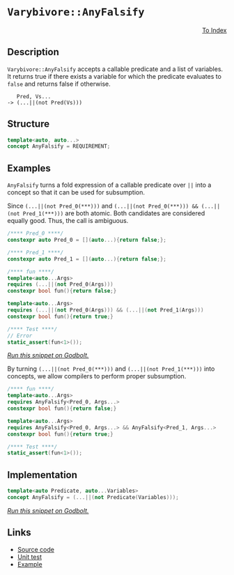 <!-- Copyright 2024 Feng Mofan
SPDX-License-Identifier: Apache-2.0 -->

# `Varybivore::AnyFalsify`

<p style='text-align: right;'><a href="../../concepts.md#varybivore-any-falsify">To Index</a></p>

## Description

`Varybivore::AnyFalsify` accepts a callable predicate and a list of variables.
It returns true if there exists a variable for which the predicate evaluates to `false` and returns false if otherwise.

<pre><code>   Pred, Vs...
-> (...||(not Pred(Vs)))</code></pre>

## Structure

```C++
template<auto, auto...>
concept AnyFalsify = REQUIREMENT;
```

## Examples

`AnyFalsify` turns a fold expression of a callable predicate over `||` into a concept so that it can be used for subsumption.

Since `(...||(not Pred_0(***)))` and `(...||(not Pred_0(***))) && (...||(not Pred_1(***)))` are both atomic.
Both candidates are considered equally good.
Thus, the call is ambiguous.

```C++
/**** Pred_0 ****/
constexpr auto Pred_0 = [](auto...){return false;};

/**** Pred_1 ****/
constexpr auto Pred_1 = [](auto...){return false;};

/**** fun ****/
template<auto...Args>
requires (...||(not Pred_0(Args)))
constexpr bool fun(){return false;}

template<auto...Args>
requires (...||(not Pred_0(Args))) && (...||(not Pred_1(Args)))
constexpr bool fun(){return true;}

/**** Test ****/
// Error
static_assert(fun<1>());
```

[*Run this snippet on Godbolt.*](https://godbolt.org/#z:OYLghAFBqd5QCxAYwPYBMCmBRdBLAF1QCcAaPECAMzwBtMA7AQwFtMQByARg9KtQYEAysib0QXACx8BBAKoBnTAAUAHpwAMvAFYTStJg1DIApACYAQuYukl9ZATwDKjdAGFUtAK4sGIMwCspK4AMngMmAByPgBGmMQSABykAA6oCoRODB7evv5BaRmOAmER0SxxCVzJdpgOWUIETMQEOT5%2BgbaY9sUMjc0EpVGx8Um2TS1teZ0KE4PhwxWj1QCUtqhexMjsHAD0AFSH%2BwDUysSY6AD6GsdH%2B7smGgCCaAyzmKopxMdMXkSn5yuNxMAGYACLHEwBKwBMEQX5EAB0yJWJgA7BZzgRNgxjlQxEpQVY0WCiY8nuSDkcARdLlxbkcHs9Xu9Pt8EagaVd6aCIVCYXCOcjEaiMVicXiCZgySSyc9KXc8V5cXcmU8CJgWCkDBrQW4hcinsRgApQdhyecAI5ePDnBTHCDC9FuZ0QBioAhc64QI0mlb%2B8ksjVs44xVCeJUMCCizGYbHEXH42iEkHE0ny54arU66Ug/V/VDC32mkHm55Wm12h1OtEu2tuj1ejQ%2B40Kf0rSFmABs5i71eRztd7s9Z1pXBbfoDzIErK%2BofDtEj0fRsfjuIIxC8ubT5IV1IAKphZgzDmrdrtjthiMQSOTZkxHMhLkwFEoWtRlXquGbo6jUxw1loTgAl4PwOC0UhUE4F1LGsY4FA2LZME7EEeFIAhNAAtYAGsQACLtEUSLspACNEu0kABOEEyLMEF9E4SReBYCQNA0UgwIgqCOF4BQQDYjDwIA0g4FgGBEBADYCBSP5yEoNAtToeJIlYHZVCIgBacjjmAZBkGOKRETMXgLkIEg8HQPR%2BEEEQxHYKQZEERQVHUQTSF0LhSAAd2IJgUk4HhAOA0DMMgzgAHk/mkz1UCoY41K7TTJG03T9MkQyHQ8BT6G%2BcxUJWXgBK0NYICQeSUkUsgKAgMqKpAYApDMPg6A1YheIgGIQpicJmgAT383guuYYgerCmJtDqAS0PkthBDChhaD61ysBiLxgH1Whk360gsBYQxgHEJbbQmvAADcjxCj46j%2BHY0PCDUgNc2g8BiHzho8LAQo3PBmO4XgzuIMMlDBTU9qeoxMLWKgDBNAA1PBME8sKUkYLarOEURxHstGnLUEL3P0PaUGsax9Ge3jIDWVAUl6XiOHU2Z0F5UxYMsMxOP%2B4hzPOimuh6LIXAYdxPHaPRQgWcpKj0QpMgEKY/A86XeiGCXll546BH6SZhbyDzanqDW5mVkYqnGAY5b0e8WiNpYqjWBDNm2CRAo4ED2JCri4o0rSdL0gyzAdXBTJy2iuHy9CIbWBBMCYLAEmjUhcMkEFESotFJA0SQzEkLtWPwij6I4RjSGYkEzEREEuzRRIQUSAIAi4aiKOSDjeC4ni%2BPDwTirEkqJMimSqpq7LlLYTh4sS45kAMIx9IoxEuERCCTKITmLI8tGbMx6RsaUXHXN0RrvN8/rnddlvQo4CKpL%2BY4Ys9hKtKnvbZ/nxeMtQLL4hQsww8KoTe6HvEWS1UP7lWyigae9UKJcDYjQWgLU2odVcoNXqW0UHDVGuNBwW1pqMAIHNBaIVlqrXWptX620QZGAOhBfA5x6hnVpkvVQV0NRbTut0EKT0Xq9XejsCCX0fpoX%2BoDTAwNdpUPCKALufBoYKDhgjJGKNyEbwxnZbesgcYuQggfAm4NmZWEsKTGI5N45UxppwemBBGbgn0dYNmrcOZcxMXbbo6s/AQFcObDyYsyjGylukGW2Rtby1SAEpW4s/G61cfrPocwvFqxiZreYvibYWzicEtJAxraS1DusB2dlT7BVch7cej9IEvwXjcCAgcV4oVDgVCOpAo4x1GPHXCMC2IPSLiXAIiJKIBAomYQZ3ZEgN3Im7YpnB278QhsJHuSBJJRWAYA4gI8djNBYFpFgCgTp6ROlwOeOZZjGXwCvcyllZCbzUQ5eQu8tE6BAHRI%2BflfqFImZxcK/doqxVUFsnZeyDmIiOZ6CAmUwFf1yiCX%2BsyAGgIqssuF4DdkpBSJcfZFFLjAsuL87ezV4iIM6t1YaaCiUjTGhNHBH8Zr4PmotGhmAVprTEGQtCO1QZ8N4LQ46DCLrMOQNdNhggOGPWeq9HqvDPqc0EX9eIIixGg0kbMqGTBYbw0RsjMCaEVG2QkOoxydy8aPN0cYYmhiuHOMgtTLItNdgMyJizCw9jIKOKwBavWvQBZC1yCEnxiwcmhKKFkeJissjZNVu6ho6TvUW2ib0JJYaTaW1aBk3WhsImpNyfbJCTsC5n3dpwOKfzdnHHRUCh8R4QU1JIHU6FXdI7R1jpQZ23THllzGbRMwnbqgaC7AM95rcpm2A7n/f0CcQBJ3njXAImcQQBB7bRMiBcQRFI%2BdxTuRVnZGX7RfBpdbSD/QyM4SQQA)

By turning `(...||(not Pred_0(***)))` and `(...||(not Pred_1(***)))` into concepts, we allow compilers to perform proper subsumption.

```C++
/**** fun ****/
template<auto...Args>
requires AnyFalsify<Pred_0, Args...>
constexpr bool fun(){return false;}

template<auto...Args>
requires AnyFalsify<Pred_0, Args...> && AnyFalsify<Pred_1, Args...>
constexpr bool fun(){return true;}

/**** Test ****/
static_assert(fun<1>());
```

## Implementation

```C++
template<auto Predicate, auto...Variables>
concept AnyFalsify = (...||(not Predicate(Variables)));
```

[*Run this snippet on Godbolt.*](https://godbolt.org/#z:OYLghAFBqd5QCxAYwPYBMCmBRdBLAF1QCcAaPECAMzwBtMA7AQwFtMQByARg9KtQYEAysib0QXACx8BBAKoBnTAAUAHpwAMvAFYTStJg1DIApACYAQuYukl9ZATwDKjdAGFUtAK4sGIMwCspK4AMngMmAByPgBGmMT%2BABykAA6oCoRODB7evv5BaRmOAmER0SxxCWbJdpgOWUIETMQEOT5%2BgbaY9sUMjc0EpVGx8Um2TS1teZ0KE4PhwxWj1QCUtqhexMjsHAD0AFSHR8cnp0e7JhoAggdHANQAkiwp9GyCTL13xxfXt2f/Zx%2BV0uVwImGeBjBJgAzG4mF4iHdlMRMPhRGDSHd4UQAHR4gBqzTwTBi9AUMOwILQDG2KQIdyuDAAngAxMQZKhMu4wgAidwgeJxJgA7G4RW4IAxUPTkai8OjMBBCcRiaTMAoVpqYVZriC/gDznrjncACrqggKL6G34Gk5Ao33WXoAD6GithyB1NmmFUKWIWIRqCRKJdbt53ICVgCPIg2NQgpWIosKIImwYdyo7Mw2pFPJzuptjpDzq47v2noE3t9/rjwdRJe50L5JkjLZjcYTSZTaYzWZzwrz0J1wMLhwzXnT3xBYIhH2zsI7eKuxGA5OhlOuKIAjl48CjLYzWey8JyYW4na7McvV4KKVTK2Dq3cYqhPOOGBBE8Lk5hU8R05mtBKP2eYFqC4IvHOZ6Lji15rhuy6YDue7qgyzJskBJ5MmeF4aFeK4KLe67cmYABs5ikWhR6YaesIXlw%2BE3nid7XF6j5%2Bs%2Br60O%2Bn5dr%2BPYEMQXjzlYA4gg6Y5mrMZZArMHzys6TAKEoLTUBOZ5cBSn6JkOHBrLQnABLwfgcFopCoJwYqWNYdwKBsWyYCR0I8KQBCaHpawANYgAEpE4okpFSAEwqkZIACc0IhWY0L6Jwki8CwEgaHhJlmRZHC8AoIB4W5pl6aQcCwDAiAgBsBApAi5CUGgzx0PEkSsDsqgBQAtKFdzAMgyB3FIOJmLwcpECq6B6PwggiGI7BSDIgiKCo6h5aQugMQA7sQTApJwPD6YZxnueZnAAPIIhV9KoFQdzNaRbWSB1XU9ZIfX8h4tX0P65jOSsvC5VoawQEgNUpHVZAUBAgPAyAwBSGYfB0GCxBZRAMT7TE4TNEyW28KjzDEEyh0xNodS5S5NVvAQh0MLQGOLVgMReMAcK0EBmOkFgLCGMA4g0yh9QAG7qvtPp1AiOwueEYIGYttB4DE624x4WD7YJeCJdwvD88QL5KDy4Ic9LRjuWsVAGKu%2BJ4JgK2HSkjAs2NwiiOI0123Naj7ct%2Bgcyg1jWPoMtZZAayoHSWRZRwLWzOgvKmNZlhmGlGvDQLAddD0WQuAw7ieO0eihAs5SVHohSZAIUx%2BAxRe9EM%2BejAxtT1AI/STFneS190RMNHMVcjAktdzKXehyS0XdLD3ax2Zs2wSDtHBGaQqW8Oll2te1nXdb1Zj8rghAkE5XBfa5htrAgmBMFgCSfqQ3mSNCOIRcKkgaJIZiSKRyW%2BWFsUcPFpCJdCZg4tCUiwpEjQkSAEAIXBIphWSPPA6GVbDZQPnlP6xV/qlROpVUG4M3oNTYJwK6N07jIAMEYHqYUcRcBxGZQaJA8AjQYnbCajtpDOyUK7RaugYZrQ2pjaes9YHpWOuVBEdxzpL2uu1YhHMyEUKoc9VAr14hOTMPvH6%2BU0HYPiFVMGCigZvRQCQqGYUuB4RoLQeGiNkaLWxujFmNjcb40Jg4FmpNGDk0ptTMytN6aM2ZmrVmusjBcy8TzRw/NQ7UNUMLMELNxbdH2tLWW6MFY7DMsrVWLkNZa0wDrdmQTwigGQXwE2CgzYWytjbfxjCHZTRYbIF2C0zKcI9gbaOVhLC%2BxiP7C%2BQdeih3DgQSOTY2nWDjgvBOdCk4Xzrr0dOmdchl2CBnYeBdy7pGLtkZuiyK5ZBWTXFO7cG59y2QPNu9c%2Bidzzt3AexyFk3IGHs0e6wJ5TT4XtRai8CGSMMTIyhboIBbyGrvVRh9SDH1PqMC%2B3kTF4Ult/X%2BAQcThQCGFMwqKyKJEgaFOe%2B10qZUQWolB8A0FlVOtozRxBcE7GaCwdqLAFC826rzLg5DITmgGvgIadDRqyCYbUma8g2GNJ0CAGK3DNpqzeTij5R0MFnQuqoOlDKmUspxGy6SEAXp6KUR9aEIKikaN0cDclRr9GMpSCkZ0zKwrOnVQQZ0iqWFw3iJYlGaNcZ2PdXjAmRMXEKLJhTKm%2B1vEMzEH4lybM9apN4PgFEfMBaLSFsgEWsTBDxKljLOWTIUlKxVBk9W8Rsm5L1gUw2xSmCm3Npba2JkXLVMmhIOps0hVu1FS04w3sOmJO6YHYOlZOC7Ajl7GOFgxnmQmVgHtBzzlzP7gxXOZRrlrKKFkOdqR1mVyuSPU5qcjkDDXTMjuDyt2rPGPuk5vdj2Lu3XvZ5Dkp6f34bizgl0lWMruNatVc4NWAp3h9Pe31QXgrPpQae8LRX/yxdFMwMGuCJA0KRFF0q0qcHxTlUFV8b6QLAU/aEAQEPRRCp/aE7yUPwMJdPfqyGF6oaQb9NYGsMjOEkEAA%3D%3D%3D)

## Links

- [Source code](../../../../conceptrodon/varybivore/concepts/any_falsify.hpp)
- [Unit test](../../../../tests/unit/concepts/varybivore/any_falsify.test.hpp)
- [Example](../../../code/facilities/concepts/varybivore/any_falsify/implementation.hpp)
